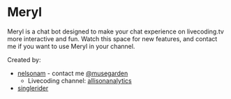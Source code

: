 # Meryl

Meryl is a chat bot designed to make your chat experience on livecoding.tv more interactive and fun. Watch this space for new features, and contact me if you want to use Meryl in your channel.

Created by:
- [nelsonam](http://github.com/nelsonam) - contact me [@musegarden](http://twitter.com/musegarden)
    - Livecoding channel: [allisonanalytics](http://www.livecoding.tv/allisonanalytics)
- [singlerider](http://github.com/singlerider)
